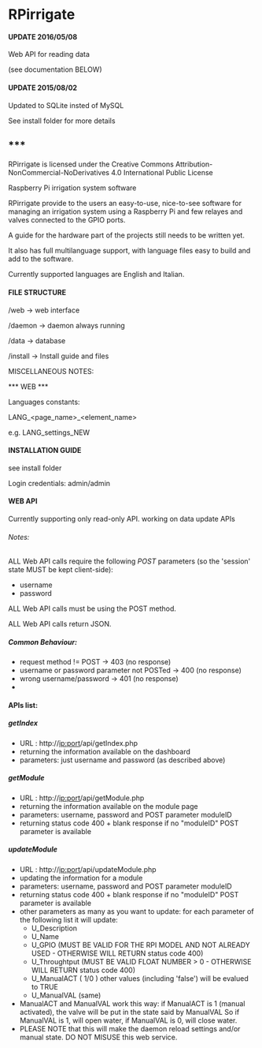 # RPirrigate


#### UPDATE 2016/05/08

Web API for reading data

(see documentation BELOW)


#### UPDATE 2015/08/02

Updated to SQLite insted of MySQL

See install folder for more details


## ***

RPirrigate is licensed under the Creative Commons Attribution-NonCommercial-NoDerivatives 4.0 International Public License


Raspberry Pi irrigation system software

RPirrigate provide to the users an easy-to-use, nice-to-see software for managing an irrigation system using a Raspberry Pi and few relayes and valves connected to the GPIO ports.

A guide for the hardware part of the projects still needs to be written yet.

It also has full multilanguage support, with language files easy to build and add to the software.

Currently supported languages are English and Italian.

#### FILE STRUCTURE

/web      -> web interface

/daemon   -> daemon always running

/data -> database

/install -> Install guide and files


MISCELLANEOUS NOTES:

*** WEB ***

Languages constants:

LANG_<page_name>_<element_name>

e.g. LANG_settings_NEW


#### INSTALLATION GUIDE

see install folder

Login credentials: admin/admin


#### WEB API

Currently supporting only read-only API. working on data update APIs

###### Notes:

ALL Web API calls require the following *POST* parameters (so the 'session' state MUST be kept client-side):
  - username
  - password

ALL Web API calls must be using the POST method.

ALL Web API calls return JSON.

##### Common Behaviour:
   -  request method != POST      ->   403 (no response)
   -  username or password parameter not POSTed    ->  400 (no response)
   -  wrong username/password    ->   401 (no response)
   -
#### APIs list:

##### getIndex
  - URL : http://<ip:port>/api/getIndex.php
  - returning the information available on the dashboard
  - parameters: just username and password (as described above)

##### getModule
  - URL : http://<ip:port>/api/getModule.php
  - returning the information available on the module page
  - parameters: username, password and POST parameter moduleID
  - returning status code 400 + blank response if no "moduleID" POST parameter is available
  
##### updateModule
  - URL : http://<ip:port>/api/updateModule.php
  - updating the information for a module
  - parameters: username, password and POST parameter moduleID
  - returning status code 400 + blank response if no "moduleID" POST parameter is available
  - other parameters as many as you want to update: for each parameter of the following list it will update:
    - U_Description
    - U_Name
    - U_GPIO         (MUST BE VALID FOR THE RPI MODEL AND NOT ALREADY USED - OTHERWISE WILL RETURN status code 400)
    - U_Throughtput  (MUST BE VALID FLOAT NUMBER > 0 - OTHERWISE WILL RETURN status code 400)
    - U_ManualACT ( 1/0 ) other values (including 'false') will be evalued to TRUE
    - U_ManualVAL (same)
  - ManualACT and ManualVAL work this way: if ManualACT is 1 (manual activated), the valve will be put in the state said by ManualVAL
  So if ManualVAL is 1, will open water, if ManualVAL is 0, will close water.
  - PLEASE NOTE that this will make the daemon reload settings and/or manual state. DO NOT MISUSE this web service.
